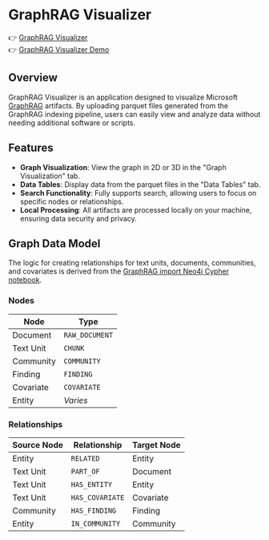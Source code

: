 # GraphRAG Visualizer

👉 [GraphRAG Visualizer](https://noworneverev.github.io/graphrag-visualizer/)<br/>
👉 [GraphRAG Visualizer Demo](https://www.youtube.com/watch?v=Hjx1iTZZtzw)

## Overview
GraphRAG Visualizer is an application designed to visualize Microsoft [GraphRAG](https://github.com/microsoft/graphrag) artifacts. By uploading parquet files generated from the GraphRAG indexing pipeline, users can easily view and analyze data without needing additional software or scripts.

## Features
- **Graph Visualization**: View the graph in 2D or 3D in the "Graph Visualization" tab.
- **Data Tables**: Display data from the parquet files in the "Data Tables" tab.
- **Search Functionality**: Fully supports search, allowing users to focus on specific nodes or relationships.
- **Local Processing**: All artifacts are processed locally on your machine, ensuring data security and privacy.
  

## Graph Data Model
The logic for creating relationships for text units, documents, communities, and covariates is derived from the [GraphRAG import Neo4j Cypher notebook](https://github.com/microsoft/graphrag/blob/community/graphrag_import_neo4j_cypher/examples_notebooks/community_contrib/neo4j/graphrag_import_neo4j_cypher.ipynb).


### Nodes

| Node | Type        |
|-----------|--------------|
| Document  | `RAW_DOCUMENT` |
| Text Unit | `CHUNK`        |
| Community | `COMMUNITY`    |
| Finding   | `FINDING`      |
| Covariate | `COVARIATE`    |
| Entity    | *Varies*       |

### Relationships

| Source Node | Relationship  | Target Node |
|-------------|---------------|-------------|
| Entity      | `RELATED`     | Entity      |
| Text Unit   | `PART_OF`     | Document    |
| Text Unit   | `HAS_ENTITY`  | Entity      |
| Text Unit   | `HAS_COVARIATE` | Covariate |
| Community   | `HAS_FINDING` | Finding     |
| Entity      | `IN_COMMUNITY` | Community  |
